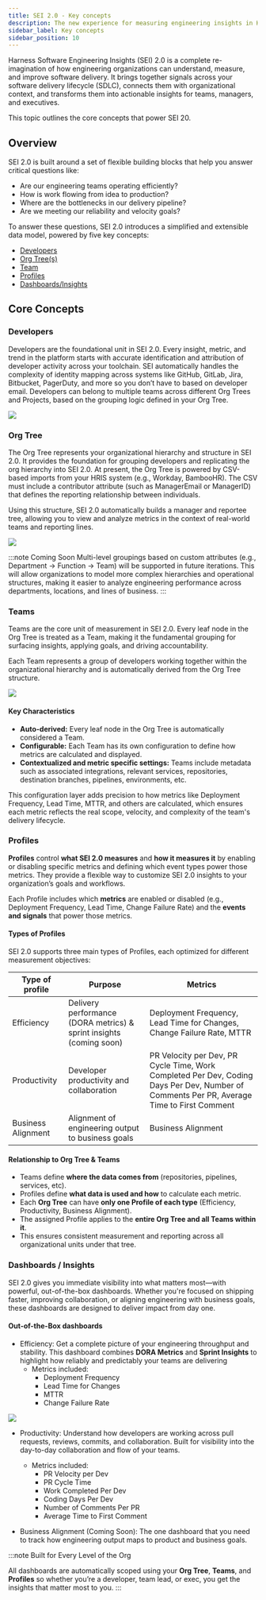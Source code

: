 ```yaml
---
title: SEI 2.0 - Key concepts
description: The new experience for measuring engineering insights in Harness SEI
sidebar_label: Key concepts
sidebar_position: 10
---
```


Harness Software Engineering Insights (SEI) 2.0 is a complete re-imagination of how engineering organizations can understand, measure, and improve software delivery. It brings together signals across your software delivery lifecycle (SDLC), connects them with organizational context, and transforms them into actionable insights for teams, managers, and executives.

This topic outlines the core concepts that power SEI 20.

## Overview

SEI 2.0 is built around a set of flexible building blocks that help you answer critical questions like:

* Are our engineering teams operating efficiently?
* How is work flowing from idea to production?
* Where are the bottlenecks in our delivery pipeline?
* Are we meeting our reliability and velocity goals?

To answer these questions, SEI 2.0 introduces a simplified and extensible data model, powered by five key concepts:

* [Developers](#developers)
* [Org Tree(s)](#org-tree)
* [Team](#teams)
* [Profiles](#profiles)
* [Dashboards/Insights](#dashboards--insights)

## Core Concepts

### Developers

Developers are the foundational unit in SEI 2.0. Every insight, metric, and trend in the platform starts with accurate identification and attribution of developer activity across your toolchain.
SEI automatically handles the complexity of identity mapping across systems like GitHub, GitLab, Jira, Bitbucket, PagerDuty, and more so you don’t have to based on developer email.
Developers can belong to multiple teams across different Org Trees and Projects, based on the grouping logic defined in your Org Tree.

![](../static/developers-landing-page.png)

### Org Tree

The Org Tree represents your organizational hierarchy and structure in SEI 2.0. It provides the foundation for grouping developers and replicating the org hierarchy into SEI 2.0.
At present, the Org Tree is powered by CSV-based imports from your HRIS system (e.g., Workday, BambooHR). The CSV must include a contributor attribute (such as ManagerEmail or ManagerID) that defines the reporting relationship between individuals.

Using this structure, SEI 2.0 automatically builds a manager and reportee tree, allowing you to view and analyze metrics in the context of real-world teams and reporting lines.

![](../static/org-tree-preview.png)

:::note Coming Soon
Multi-level groupings based on custom attributes (e.g., Department → Function → Team) will be supported in future iterations. This will allow organizations to model more complex hierarchies and operational structures, making it easier to analyze engineering performance across departments, locations, and lines of business.
:::

### Teams

Teams are the core unit of measurement in SEI 2.0. Every leaf node in the Org Tree is treated as a Team, making it the fundamental grouping for surfacing insights, applying goals, and driving accountability.

Each Team represents a group of developers working together within the organizational hierarchy and is automatically derived from the Org Tree structure.

![](../static/sei-teams.png)

#### Key Characteristics

* **Auto-derived:** Every leaf node in the Org Tree is automatically considered a Team.
* **Configurable:** Each Team has its own configuration to define how metrics are calculated and displayed.
* **Contextualized and metric specific settings:** Teams include metadata such as associated integrations, relevant services, repositories, destination branches, pipelines, environments, etc.

This configuration layer adds precision to how metrics like Deployment Frequency, Lead Time, MTTR, and others are calculated, which ensures each metric reflects the real scope, velocity, and complexity of the team's delivery lifecycle.

### Profiles

**Profiles** control **what SEI 2.0 measures** and **how it measures it** by enabling or disabling specific metrics and defining which event types power those metrics. They provide a flexible way to customize SEI 2.0 insights to your organization’s goals and workflows.


Each Profile includes which **metrics** are enabled or disabled (e.g., Deployment Frequency, Lead Time, Change Failure Rate) and the **events and signals** that power those metrics.

#### Types of Profiles

SEI 2.0 supports three main types of Profiles, each optimized for different measurement objectives:

| Type of profile      | Purpose                                  | Metrics                                                  |
|---------------------|---------------------------------------------|-----------------------------------------------------------------|
| Efficiency      | Delivery performance (DORA metrics) & sprint insights (coming soon) | Deployment Frequency, Lead Time for Changes, Change Failure Rate, MTTR |
| Productivity    | Developer productivity and collaboration     | PR Velocity per Dev, PR Cycle Time,  Work Completed Per Dev, Coding Days Per Dev, Number of Comments Per PR, Average Time to First Comment  |
| Business Alignment | Alignment of engineering output to business goals | Business Alignment  |

#### Relationship to Org Tree & Teams

- Teams define **where the data comes from** (repositories, pipelines, services, etc).
- Profiles define **what data is used and how** to calculate each metric.
- Each **Org Tree** can have **only one Profile of each type** (Efficiency, Productivity, Business Alignment).
- The assigned Profile applies to the **entire Org Tree and all Teams within it**.
- This ensures consistent measurement and reporting across all organizational units under that tree.

### Dashboards / Insights

SEI 2.0 gives you immediate visibility into what matters most—with powerful, out-of-the-box dashboards. Whether you're focused on shipping faster, improving collaboration, or aligning engineering with business goals, these dashboards are designed to deliver impact from day one.

#### Out-of-the-Box dashboards

* Efficiency: Get a complete picture of your engineering throughput and stability. This dashboard combines **DORA Metrics** and **Sprint Insights** to highlight how reliably and predictably your teams are delivering
  * Metrics included:
    * Deployment Frequency
    * Lead Time for Changes
    * MTTR
    * Change Failure Rate

![](../static/efficiency.png)

* Productivity: Understand how developers are working across pull requests, reviews, commits, and collaboration. Built for visibility into the day-to-day collaboration and flow of your teams.
  * Metrics included:
    * PR Velocity per Dev
    * PR Cycle Time
    * Work Completed Per Dev
    * Coding Days Per Dev
    * Number of Comments Per PR
    * Average Time to First Comment

* Business Alignment (Coming Soon): The one dashboard that you need to track how engineering output maps to product and business goals.

:::note Built for Every Level of the Org

All dashboards are automatically scoped using your **Org Tree**, **Teams**, and **Profiles** so whether you’re a developer, team lead, or exec, you get the insights that matter most to you.
:::
